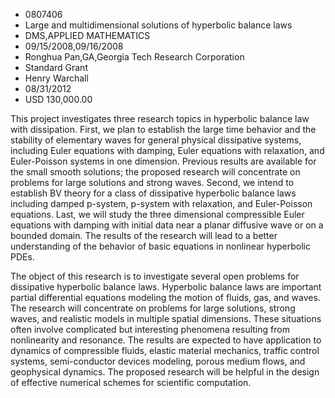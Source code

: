 
* 0807406
* Large and multidimensional solutions of hyperbolic balance laws
* DMS,APPLIED MATHEMATICS
* 09/15/2008,09/16/2008
* Ronghua Pan,GA,Georgia Tech Research Corporation
* Standard Grant
* Henry Warchall
* 08/31/2012
* USD 130,000.00

This project investigates three research topics in hyperbolic balance law with
dissipation. First, we plan to establish the large time behavior and the
stability of elementary waves for general physical dissipative systems,
including Euler equations with damping, Euler equations with relaxation, and
Euler-Poisson systems in one dimension. Previous results are available for the
small smooth solutions; the proposed research will concentrate on problems for
large solutions and strong waves. Second, we intend to establish BV theory for a
class of dissipative hyperbolic balance laws including damped p-system, p-system
with relaxation, and Euler-Poisson equations. Last, we will study the three
dimensional compressible Euler equations with damping with initial data near a
planar diffusive wave or on a bounded domain. The results of the research will
lead to a better understanding of the behavior of basic equations in nonlinear
hyperbolic PDEs.

The object of this research is to investigate several open problems for
dissipative hyperbolic balance laws. Hyperbolic balance laws are important
partial differential equations modeling the motion of fluids, gas, and waves.
The research will concentrate on problems for large solutions, strong waves, and
realistic models in multiple spatial dimensions. These situations often involve
complicated but interesting phenomena resulting from nonlinearity and resonance.
The results are expected to have application to dynamics of compressible fluids,
elastic material mechanics, traffic control systems, semi-conductor devices
modeling, porous medium flows, and geophysical dynamics. The proposed research
will be helpful in the design of effective numerical schemes for scientific
computation.
